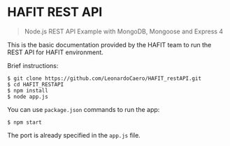 # HAFIT REST API

> Node.js REST API Example with MongoDB, Mongoose and Express 4


This is the basic documentation provided by the HAFIT team to run the REST API for HAFIT environment.


Brief instructions:

```
$ git clone https://github.com/LeonardoCaero/HAFIT_restAPI.git
$ cd HAFIT_RESTAPI
$ npm install
$ node app.js
```

You can use `package.json` commands to run the app:

```
$ npm start 
```
The port is already specified in the `app.js` file.

